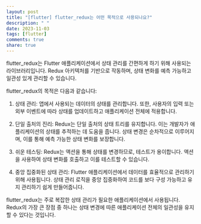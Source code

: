 ```yaml
---
layout: post
title: "[flutter] flutter_redux는 어떤 목적으로 사용되나요?"
description: " "
date: 2023-11-03
tags: [flutter]
comments: true
share: true
---
```


flutter_redux는 Flutter 애플리케이션에서 상태 관리를 간편하게 하기 위해 사용되는 라이브러리입니다. Redux 아키텍처를 기반으로 작동하며, 상태 변화를 예측 가능하고 일관성 있게 관리할 수 있습니다.

flutter_redux의 목적은 다음과 같습니다:

1. 상태 관리: 앱에서 사용되는 데이터의 상태를 관리합니다. 또한, 사용자의 입력 또는 외부 이벤트에 따라 상태를 업데이트하고 애플리케이션 전체에 적용합니다.

2. 단일 출처의 진리: Redux는 단일 출처의 상태 트리를 유지합니다. 이는 개발자가 애플리케이션의 상태를 추적하는 데 도움을 줍니다. 상태 변경은 순차적으로 이루어지며, 이를 통해 예측 가능한 상태 변화를 보장합니다.

3. 쉬운 테스팅: Redux는 액션을 통해 상태를 변경하므로, 테스트가 용이합니다. 액션을 사용하여 상태 변화를 호출하고 이를 테스트할 수 있습니다.

4. 중앙 집중화된 상태 관리: Flutter 애플리케이션에서 데이터를 효율적으로 관리하기 위해 사용됩니다. 상태 관리 로직을 중앙 집중화하여 코드를 보다 구성 가능하고 유지 관리하기 쉽게 만들어줍니다.

flutter_redux는 주로 복잡한 상태 관리가 필요한 애플리케이션에서 사용됩니다. Redux의 가장 큰 장점 중 하나는 상태 변경에 따른 애플리케이션 전체의 일관성을 유지할 수 있다는 것입니다.